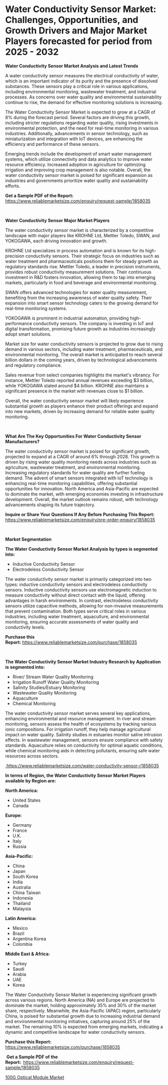<p><h1>Water Conductivity Sensor Market: Challenges, Opportunities, and Growth Drivers and Major Market Players forecasted for period from 2025 - 2032</h1></p><p><strong>Water Conductivity Sensor Market Analysis and Latest Trends</strong></p>
<p><p>A water conductivity sensor measures the electrical conductivity of water, which is an important indicator of its purity and the presence of dissolved substances. These sensors play a critical role in various applications, including environmental monitoring, wastewater treatment, and industrial processes. As concerns over water quality and environmental sustainability continue to rise, the demand for effective monitoring solutions is increasing.</p><p>The Water Conductivity Sensor Market is expected to grow at a CAGR of 8% during the forecast period. Several factors are driving this growth, including stricter regulations regarding water quality, rising investments in environmental protection, and the need for real-time monitoring in various industries. Additionally, advancements in sensor technology, such as miniaturization and integration with IoT devices, are enhancing the efficiency and performance of these sensors.</p><p>Emerging trends include the development of smart water management systems, which utilize connectivity and data analytics to improve water resource efficiency. Increased adoption in agriculture for optimizing irrigation and improving crop management is also notable. Overall, the water conductivity sensor market is poised for significant expansion as industries and governments prioritize water quality and sustainability efforts.</p></p>
<p><strong>Get a Sample PDF of the Report:&nbsp;</strong> <a href="https://www.reliablemarketsize.com/enquiry/request-sample/1858035?utm_campaign=2272&utm_medium=2&utm_source=Github&utm_content=ia&utm_term=11022025&utm_id=water-conductivity-sensor">https://www.reliablemarketsize.com/enquiry/request-sample/1858035</a></p>
<p>&nbsp;</p>
<p><strong>Water Conductivity Sensor Major Market Players</strong></p>
<p><p>The water conductivity sensor market is characterized by a competitive landscape with major players like KROHNE Ltd, Mettler Toledo, SWAN, and YOKOGAWA, each driving innovation and growth.</p><p>KROHNE Ltd specializes in process automation and is known for its high-precision conductivity sensors. Their strategic focus on industries such as water treatment and pharmaceuticals positions them for steady growth as regulatory standards rise. Mettler Toledo, a leader in precision instruments, provides robust conductivity measurement solutions. Their continuous investment in R&D fosters innovation, allowing them to tap into emerging markets, particularly in food and beverage and environmental monitoring.</p><p>SWAN offers advanced technologies for water quality measurement, benefiting from the increasing awareness of water quality safety. Their expansion into smart sensor technology caters to the growing demand for real-time monitoring systems.</p><p>YOKOGAWA is prominent in industrial automation, providing high-performance conductivity sensors. The company is investing in IoT and digital transformation, promising future growth as industries increasingly adopt smart solutions.</p><p>Market size for water conductivity sensors is projected to grow due to rising demand in various sectors, including water treatment, pharmaceuticals, and environmental monitoring. The overall market is anticipated to reach several billion dollars in the coming years, driven by technological advancements and regulatory compliance.</p><p>Sales revenue from select companies highlights the market's vibrancy. For instance, Mettler Toledo reported annual revenues exceeding $3 billion, while YOKOGAWA stated around $4 billion. KROHNE also maintains a significant presence in the market with revenues close to $1 billion.</p><p>Overall, the water conductivity sensor market will likely experience substantial growth as players enhance their product offerings and expand into new markets, driven by increasing demand for reliable water quality monitoring.</p></p>
<p>&nbsp;</p>
<p><strong>What Are The Key Opportunities For Water Conductivity Sensor Manufacturers?</strong></p>
<p><p>The water conductivity sensor market is poised for significant growth, projected to expand at a CAGR of around 6% through 2028. This growth is driven by rising water quality monitoring needs across industries such as agriculture, wastewater treatment, and environmental monitoring. Increasing regulatory standards for water quality are further fueling demand. The advent of smart sensors integrated with IoT technology is enhancing real-time monitoring capabilities, offering substantial opportunities for innovation. North America and Asia-Pacific are expected to dominate the market, with emerging economies investing in infrastructure development. Overall, the market outlook remains robust, with technology advancements shaping its future trajectory.</p></p>
<p><strong>Inquire or Share Your Questions If Any Before Purchasing This Report:</strong> <a href="https://www.reliablemarketsize.com/enquiry/pre-order-enquiry/1858035?utm_campaign=2272&utm_medium=2&utm_source=Github&utm_content=ia&utm_term=11022025&utm_id=water-conductivity-sensor">https://www.reliablemarketsize.com/enquiry/pre-order-enquiry/1858035</a></p>
<p>&nbsp;</p>
<p><strong>Market Segmentation</strong></p>
<p><strong>The Water Conductivity Sensor Market Analysis by types is segmented into:</strong></p>
<p><ul><li>Inductive Conductivity Sensor</li><li>Electrodeless Conductivity Sensor</li></ul></p>
<p><p>The water conductivity sensor market is primarily categorized into two types: inductive conductivity sensors and electrodeless conductivity sensors. Inductive conductivity sensors use electromagnetic induction to measure conductivity without direct contact with the liquid, offering advantages in harsh environments. In contrast, electrodeless conductivity sensors utilize capacitive methods, allowing for non-invasive measurements that prevent contamination. Both types serve critical roles in various industries, including water treatment, aquaculture, and environmental monitoring, ensuring accurate assessments of water quality and conductivity levels.</p></p>
<p><strong>Purchase this Report:&nbsp;</strong><a href="https://www.reliablemarketsize.com/purchase/1858035?utm_campaign=2272&utm_medium=2&utm_source=Github&utm_content=ia&utm_term=11022025&utm_id=water-conductivity-sensor">https://www.reliablemarketsize.com/purchase/1858035</a></p>
<p>&nbsp;</p>
<p><strong>The Water Conductivity Sensor Market Industry Research by Application is segmented into:</strong></p>
<p><ul><li>River/ Stream Water Quality Monitoring</li><li>Irrigation Runoff Water Quality Monitoring</li><li>Salinity Studies/Estuary Monitoring</li><li>Wastewater Quality Monitoring</li><li>Aquaculture</li><li>Chemical Monitoring</li></ul></p>
<p><p>The water conductivity sensor market serves several key applications, enhancing environmental and resource management. In river and stream monitoring, sensors assess the health of ecosystems by tracking various ionic compositions. For irrigation runoff, they help manage agricultural impact on water quality. Salinity studies in estuaries monitor saline intrusion effects. In wastewater management, sensors ensure compliance with safety standards. Aquaculture relies on conductivity for optimal aquatic conditions, while chemical monitoring aids in detecting pollutants, ensuring safe water resources across sectors.</p></p>
<p><a href="https://www.reliablemarketsize.com/water-conductivity-sensor-r1858035?utm_campaign=2272&utm_medium=2&utm_source=Github&utm_content=ia&utm_term=11022025&utm_id=water-conductivity-sensor">&nbsp;https://www.reliablemarketsize.com/water-conductivity-sensor-r1858035</a></p>
<p><strong>In terms of Region, the Water Conductivity Sensor Market Players available by Region are:</strong></p>
<p>
    <p> <strong> North America: </strong>
        <ul>
            <li>United States</li>
            <li>Canada</li>
        </ul>
        </p> 
    <p> <strong> Europe: </strong>
        <ul>
            <li>Germany</li>
            <li>France</li>
            <li>U.K.</li>
            <li>Italy</li>
            <li>Russia</li>
        </ul>
        </p> 
    <p> <strong> Asia-Pacific: </strong>
        <ul>
            <li>China</li>
            <li>Japan</li>
            <li>South Korea</li>
            <li>India</li>
            <li>Australia</li>
            <li>China Taiwan</li>
            <li>Indonesia</li>
            <li>Thailand</li>
            <li>Malaysia</li>
        </ul>
        </p> 
    <p> <strong> Latin America: </strong>
        <ul>
            <li>Mexico</li>
            <li>Brazil</li>
            <li>Argentina Korea</li>
            <li>Colombia</li>
        </ul>
        </p> 
    <p> <strong> Middle East & Africa: </strong>
        <ul>
            <li>Turkey</li>
            <li>Saudi</li>
            <li>Arabia</li>
            <li>UAE</li>
            <li>Korea</li>
        </ul>
    </p>
    </p>
<p><p>The Water Conductivity Sensor Market is experiencing significant growth across various regions. North America (NA) and Europe are projected to dominate the market, holding approximately 35% and 30% of the market share, respectively. Meanwhile, the Asia-Pacific (APAC) region, particularly China, is poised for substantial growth due to increasing industrial demand and environmental monitoring initiatives, capturing around 25% of the market. The remaining 10% is expected from emerging markets, indicating a dynamic and competitive landscape for water conductivity sensors.</p></p>
<p><strong>Purchase this Report: </strong><a href="https://www.reliablemarketsize.com/purchase/1858035?utm_campaign=2272&utm_medium=2&utm_source=Github&utm_content=ia&utm_term=11022025&utm_id=water-conductivity-sensor">https://www.reliablemarketsize.com/purchase/1858035</a></p>
<p>&nbsp;<strong>Get a Sample PDF of the Report:&nbsp;&nbsp;</strong><a href="https://www.reliablemarketsize.com/enquiry/request-sample/1858035?utm_campaign=2272&utm_medium=2&utm_source=Github&utm_content=ia&utm_term=11022025&utm_id=water-conductivity-sensor">https://www.reliablemarketsize.com/enquiry/request-sample/1858035</a></p>
<p><strong></strong></p>
<p><p><a href="https://github.com/HobertDavis43/Market-Research-Report-List-1/blob/main/100g-optical-module-market.md?utm_campaign=2272&utm_medium=2&utm_source=Github&utm_content=ia&utm_term=11022025&utm_id=water-conductivity-sensor">100G Optical Module Market</a></p></p>